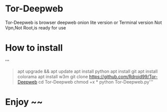 # Tor-Deepweb
Tor-Deepweb is browser deepweb onion lite version or Terminal version Not Vpn,Not Root,is ready for use
# How to install
'''
   >apt upgrade && apt update
   >apt install python
   >apt install git
   >apt install colorama
   >apt install w3m
   >git clone https://github.com/Rdroid99/Tor-Deepweb
   >cd Tor-Deepweb
   >chmod +x * 
   >python Tor-Deepweb.py'''
# Enjoy ~~
